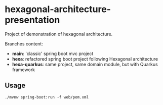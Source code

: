 # hexagonal-architecture-presentation
Project of demonstration of hexagonal architecture.

Branches content:
- **main**: 'classic' spring boot mvc project
- **hexa**: refactored spring boot project following Hexagonal architecture
- **hexa-quarkus**: same project, same domain module, but with Quarkus framework

## Usage
`./mvnw spring-boot:run -f web/pom.xml`